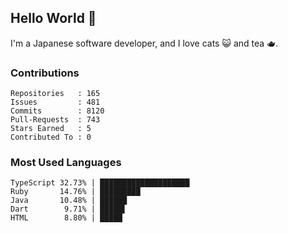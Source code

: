 ## Hello World 👋

I'm a Japanese software developer, and I love cats 😺 and tea 🫖.

### Contributions

    Repositories   : 165
    Issues         : 481
    Commits        : 8120
    Pull-Requests  : 743
    Stars Earned   : 5
    Contributed To : 0

### Most Used Languages

    TypeScript 32.73% | ████████████████████
    Ruby       14.76% | █████████
    Java       10.48% | ██████
    Dart        9.71% | █████▌
    HTML        8.80% | █████
